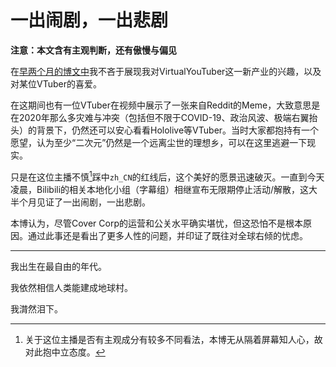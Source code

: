 # 一出闹剧，一出悲剧


**注意：本文含有主观判断，还有傲慢与偏见**

在[早两个月的博文中](https://aozaki-kuro.com/life/watching-virtual-youtuber-vtuber/)我不吝于展现我对VirtualYouTuber这一新产业的兴趣，以及对某位VTuber的喜爱。

在这期间也有一位VTuber在视频中展示了一张来自Reddit的Meme，大致意思是在2020年那么多灾难与冲突（包括但不限于COVID-19、政治风波、极端右翼抬头）的背景下，仍然还可以安心看看Hololive等VTuber。当时大家都抱持有一个愿望，认为至少“二次元”仍然是一个远离尘世的理想乡，可以在这里逃避一下现实。

只是在这位主播不慎[^1]踩中`zh_CN`的红线后，这个美好的愿景迅速破灭。一直到今天凌晨，Bilibili的相关本地化小组（字幕组）相继宣布无限期停止活动/解散，这大半个月见证了一出闹剧，一出悲剧。

本博认为，尽管Cover Corp的运营和公关水平确实堪忧，但这恐怕不是根本原因。通过此事还是看出了更多人性的问题，并印证了既往对全球右倾的忧虑。

---

我出生在最自由的年代。

我依然相信人类能建成地球村。

我潸然泪下。

[^1]: 关于这位主播是否有主观成分有较多不同看法，本博无从隔着屏幕知人心，故对此抱中立态度。
